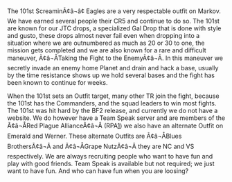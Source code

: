 The 101st ScreaminÃ¢â¬â¢ Eagles are a very respectable outfit on Markov. We have
earned several people their CR5 and continue to do so. The 101st are known for
our JTC drops, a specialized Gal Drop that is done with style and gusto, these
drops almost never fail even when dropping into a situation where we are
outnumbered as much as 20 or 30 to one, the mission gets completed and we are
also known for a rare and difficult maneuver, Ã¢â¬ÅTaking the Fight to the
EnemyÃ¢â¬Â. In this maneuver we secretly invade an enemy home Planet and drain
and hack a base, usually by the time resistance shows up we hold several bases
and the fight has been known to continue for weeks.

When the 101st sets an Outfit target, many other TR join the fight, because the
101st has the Commanders, and the squad leaders to win most fights. The 101st
was hit hard by the BF2 release, and currently we do not have a website. We do
however have a Team Speak server and are members of the Ã¢â¬ÅRed Plague
AllianceÃ¢â¬Â (RPA[1](http://www.redplaguealliance.com/)) we also have an
alternate Outfit on Emerald and Werner. These alternate Outfits are Ã¢â¬ÅBlues
BrothersÃ¢â¬Â and Ã¢â¬ÅGrape NutzÃ¢â¬Â they are NC and VS respectively. We are
always recruiting people who want to have fun and play with good friends. Team
Speak is available but not required; we just want to have fun. And who can have
fun when you are loosing?
